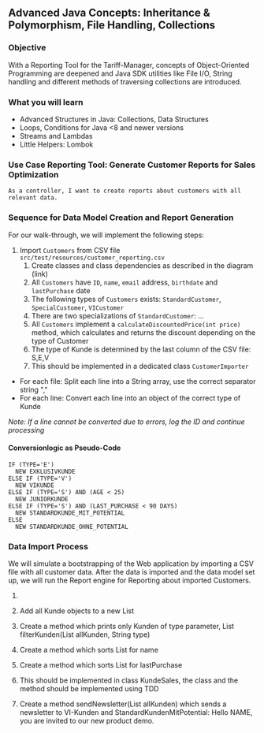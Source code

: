 ## Advanced Java Concepts: Inheritance & Polymorphism, File Handling, Collections

### Objective

With a Reporting Tool for the Tariff-Manager, concepts of Object-Oriented Programming are deepened and Java SDK utilities like File I/O, String handling and different methods of traversing collections are introduced.

### What you will learn

* Advanced Structures in Java: Collections, Data Structures
* Loops, Conditions for Java <8 and newer versions
* Streams and Lambdas
* Little Helpers: Lombok

### Use Case Reporting Tool: Generate Customer Reports for Sales Optimization

```
As a controller, I want to create reports about customers with all relevant data.
```

### Sequence for Data Model Creation and Report Generation

For our walk-through, we will implement the following steps:

1. Import `Customers` from CSV file `src/test/resources/customer_reporting.csv`
   1. Create classes and class dependencies as described in the diagram (link)
   2. All `Customers` have `ID`, `name`, `email` address, `birthdate` and `lastPurchase` date
   3. The following types of `Customers` exists: `StandardCustomer`, `SpecialCustomer`, `VICustomer` 
   4. There are two specializations of `StandardCustomer`: ... 
   5. All `Customers` implement a `calculateDiscountedPrice(int price)` method, which calculates and returns the discount depending on the type of Customer 
   6. The type of Kunde is determined by the last column of the CSV file: S,E,V
   7. This should be implemented in a dedicated class `CustomerImporter`

* For each file: Split each line into a String array, use the correct separator string ","
* For each line: Convert each line into an object of the correct type of Kunde

_Note: If a line cannot be converted due to errors, log the ID and continue processing_

#### Conversionlogic as Pseudo-Code

```
IF (TYPE='E')
  NEW EXKLUSIVKUNDE
ELSE IF (TYPE='V')
  NEW VIKUNDE
ELSE IF (TYPE='S') AND (AGE < 25)
  NEW JUNIORKUNDE
ELSE IF (TYPE='S') AND (LAST_PURCHASE < 90 DAYS)
  NEW STANDARDKUNDE_MIT_POTENTIAL
ELSE
  NEW STANDARDKUNDE_OHNE_POTENTIAL
```

### Data Import Process

We will simulate a bootstrapping of the Web application by importing a CSV file with all customer data.
After the data is imported and the data model set up, we will run the Report engine for Reporting about imported Customers.

1. 
2. Add all Kunde objects to a new List<Kunde>
3. Create a method which prints only Kunden of type parameter, List<Kunde> filterKunden(List<Kunde> allKunden, String type)
4. Create a method which sorts List<Kunde> for name
5. Create a method which sorts List<Kunde> for lastPurchase
6. This should be implemented in class KundeSales, the class and the method should be implemented using TDD

7. Create a method sendNewsletter(List<Kunde> allKunden) which sends a newsletter to VI-Kunden and StandardKundenMitPotential: Hello NAME, you are invited to our new product demo.